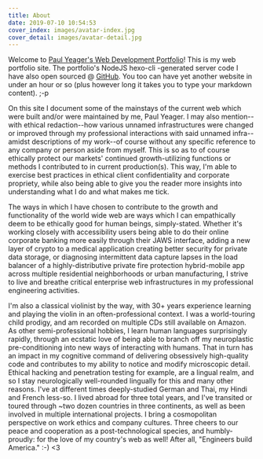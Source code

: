```yaml
---
title: About
date: 2019-07-10 10:54:53
cover_index: images/avatar-index.jpg
cover_detail: images/avatar-detail.jpg
---
```


Welcome to [Paul Yeager's Web Development Portfolio](https://paulyeager.net)! This is my web portfolio site. The portfolio's NodeJS hexo-cli -generated server code I have also open sourced @ [GitHub](https://github.com/violinmoksha/weblog). You too can have yet another website in under an hour or so (plus however long it takes you to type your markdown content). ;-p

On this site I document some of the mainstays of the current web which were built and/or were maintained by me, Paul Yeager. I may also mention--with ethical redaction--how various unnamed infrastructures were changed or improved through my professional interactions with said unnamed infra--amidst descriptions of my work--of course without any specific reference to any company or person aside from myself. This is so as to of course ethically protect our markets' continued growth-utilizing functions or methods I contributed to in current production(s). This way, I'm able to exercise best practices in ethical client confidentiality and corporate propriety, while also being able to give you the reader more insights into understanding what I do and what makes me tick.

The ways in which I have chosen to contribute to the growth and functionality of the world wide web are ways which I can empathically deem to be ethically good for human beings, simply-stated. Whether it's working closely with accessibility users being able to do their online corporate banking more easily through their JAWS interface, adding a new layer of crypto to a medical application creating better security for private data storage, or diagnosing intermittent data capture lapses in the load balancer of a highly-distributive private fire protection hybrid-mobile app across multiple residential neighborhoods or urban manufacturing, I strive to live and breathe critical enterprise web infrastructures in my professional engineering activities.

I'm also a classical violinist by the way, with 30+ years experience learning and playing the violin in an often-professional context. I was a world-touring child prodigy, and am recorded on multiple CDs still available on Amazon. As other semi-professional hobbies, I learn human languages surprisingly rapidly, through an ecstatic love of being able to branch off my neuroplastic pre-conditioning into new ways of interacting with humans. That in turn has an impact in my cognitive command of delivering obsessively high-quality code and contributes to my ability to notice and modify microscopic detail. Ethical hacking and penetration testing for example, are a lingual realm, and so I stay neurologically well-rounded lingually for this and many other reasons. I've at different times deeply-studied German and Thai, my Hindi and French less-so. I lived abroad for three total years, and I've transited or toured through ~two dozen countries in three continents, as well as been involved in multiple international projects. I bring a cosmopolitan perspective on work ethics and company cultures. Three cheers to our peace and cooperation as a post-technological species, and humbly-proudly: for the love of my country's web as well! After all, "Engineers build America." :-) <3
